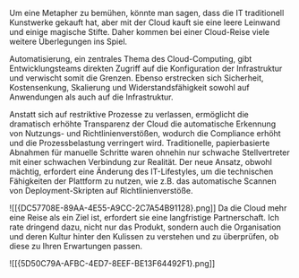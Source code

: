 Um eine Metapher zu bemühen, könnte man sagen, 
dass die IT traditionell Kunstwerke gekauft hat, aber mit der Cloud kauft 
sie eine leere Leinwand und einige magische Stifte. Daher kommen bei einer 
Cloud-Reise viele weitere Überlegungen ins Spiel.

Automatisierung, ein zentrales Thema des Cloud-Computing, gibt 
Entwicklungsteams direkten Zugriff auf die Konfiguration der Infrastruktur und 
verwischt somit die Grenzen. Ebenso erstrecken sich Sicherheit, Kostensenkung, 
Skalierung und Widerstandsfähigkeit sowohl auf Anwendungen als auch auf 
die Infrastruktur.

Anstatt sich auf restriktive Prozesse zu verlassen, ermöglicht die dramatisch 
erhöhte Transparenz der Cloud die automatische Erkennung von Nutzungs- und 
Richtlinienverstößen, wodurch die Compliance erhöht und die Prozessbelastung 
verringert wird. Traditionelle, papierbasierte Abnahmen für manuelle Schritte 
waren ohnehin nur schwache Stellvertreter mit einer schwachen Verbindung 
zur Realität. Der neue Ansatz, obwohl mächtig, erfordert eine Änderung des 
IT-Lifestyles, um die technischen Fähigkeiten der Plattform zu nutzen, wie z.B. 
das automatische Scannen von Deployment-Skripten auf Richtlinienverstöße.

![[{DC57708E-89AA-4E55-A9CC-2C7A54B91128}.png]] 
Da die Cloud mehr eine Reise als ein Ziel ist, erfordert sie eine langfristige 
Partnerschaft. Ich rate dringend dazu, nicht nur das Produkt, sondern auch 
die Organisation und deren Kultur hinter den Kulissen zu verstehen und zu 
überprüfen, ob diese zu Ihren Erwartungen passen.

![[{5D50C79A-AFBC-4ED7-8EEF-BE13F64492F1}.png]]